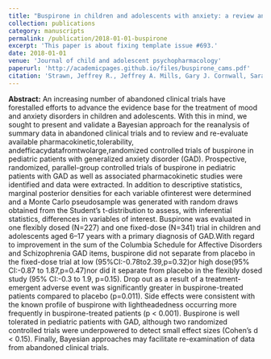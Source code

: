 ```yaml
---
title: "Buspirone in children and adolescents with anxiety: a review and Bayesian analysis of abandoned randomized controlled trials"
collection: publications
category: manuscripts
permalink: /publication/2018-01-01-buspirone
excerpt: 'This paper is about fixing template issue #693.'
date: 2018-01-01
venue: 'Journal of child and adolescent psychopharmacology'
paperurl: 'http://academicpages.github.io/files/buspirone_cams.pdf'
citation: 'Strawn, Jeffrey R., Jeffrey A. Mills, Gary J. Cornwall, Sarah A. Mossman, Sara T. Varney, Brooks R. Keeshin, and Paul E. Croarkin. &quot;Buspirone in children and adolescents with anxiety: a review and Bayesian analysis of abandoned randomized controlled trials.&quot; <i>Journal of child and adolescent psychopharmacology</i>. 28, no. 1 (2018): 2-9.'
---
```


<b>Abstract:</b> An increasing number of abandoned clinical trials have forestalled efforts to advance the evidence base for the
 treatment of mood and anxiety disorders in children and adolescents. With this in mind, we sought to present and validate a
 Bayesian approach for the reanalysis of summary data in abandoned clinical trials and to review and re-evaluate available
 pharmacokinetic,tolerability, andefficacydatafromtwolarge,randomized controlled trials of buspirone in pediatric patients
 with generalized anxiety disorder (GAD). Prospective, randomized, parallel-group controlled trials of buspirone in pediatric patients with GAD as well as associated pharmacokinetic studies were identified and data were extracted. In addition to descriptive statistics, marginal
 posterior densities for each variable ofinterest were determined and a Monte Carlo pseudosample was generated with random draws obtained from the Student’s t-distribution to assess, with inferential statistics, differences in variables of interest. Buspirone was evaluated in one flexibly dosed (N=227) and one fixed-dose (N=341) trial in children and adolescents aged 6–17 years with a primary diagnosis of GAD.With regard to improvement in the sum of the Columbia Schedule for Affective Disorders and Schizophrenia GAD items, buspirone did not separate from placebo in the fixed-dose trial at low (95%CI:-0.78to2.39,p=0.32)or high dose(95% CI:-0.87 to 1.87,p=0.47)nor did it separate from placebo in the flexibly dosed study (95% CI:-0.3 to 1.9, p=0.15). Drop out as a result of a treatment-emergent adverse event was significantly
 greater in buspirone-treated patients compared to placebo (p=0.011). Side effects were consistent with the known profile of
 buspirone with lightheadedness occurring more frequently in buspirone-treated patients (p < 0.001). Buspirone is well tolerated in pediatric patients with GAD, although two randomized controlled trials were underpowered to detect small effect sizes (Cohen’s d < 0.15). Finally, Bayesian approaches may facilitate re-examination of data from abandoned clinical trials. 
